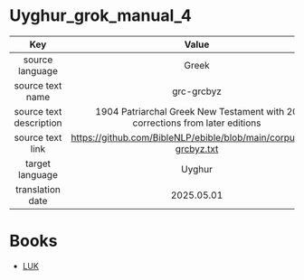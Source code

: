 # Uyghur_grok_manual_4

| Key | Value |
|:---:|:-----:|
|source language|Greek|
|source text name|grc-grcbyz|
|source text description|1904 Patriarchal Greek New Testament with 20 corrections from later editions|
|source text link|https://github.com/BibleNLP/ebible/blob/main/corpus/grc-grcbyz.txt|
|target language|Uyghur|
|translation date|2025.05.01|

# Books
- [LUK](LUK/README.md)
